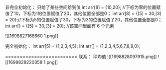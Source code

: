  非完全初始化：
	只给了某些空间给到值
			int arr[8] = {10,20}; //下标为零的位置赋值了10，下标为1的位置赋值了20，其他位置全部是0；
			int arr[8] = {[5] = 30,[3] = 20};//下标为5的位置赋值了30，下标为3的位置赋值了20，其他位置全部是0；
			int arr[] = {[5] = 30,[3] = 20}; //该空间里面有 6 个元素

![[1698827168660 1.png]]


完全初始化：
		int arr[5] = {1,2,3,4,5};
		int arr[] = {1,2,3,4,5,6,7,8,9,0};
		
=========================
联系：
		 平均值
![[1698828097915.png]]
![[1698828220358 1.png]]
